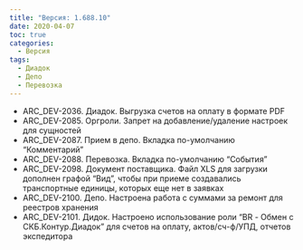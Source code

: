 ```yaml
---
title: "Версия: 1.688.10"
date: 2020-04-07
toc: true
categories:
  - Версия
tags:
  - Диадок
  - Депо
  - Перевозка
---
```


- ARC_DEV-2036. Диадок. Выгрузка счетов на оплату в формате PDF
- ARC_DEV-2085. Оргроли. Запрет на добавление/удаление настроек для сущностей
- ARC_DEV-2087. Прием в депо. Вкладка по-умолчанию “Комментарий”
- ARC_DEV-2088. Перевозка. Вкладка по-умолчанию “События”
- ARC_DEV-2098. Документ поставщика. Файл XLS для загрузки дополнен графой “Вид”,
  чтобы при приеме создавались транспортные единицы, которых еще нет в заявках
- ARC_DEV-2100. Депо. Настроена работа с суммами за ремонт для реестров хранения
- ARC_DEV-2101. Дидок. Настроено использование роли “BR - Обмен с СКБ.Контур.Диадок”
  для счетов на оплату, актов/сч-ф/УПД, отчетов экспедитора
